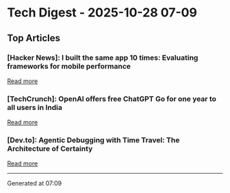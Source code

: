 # Tech Digest - 2025-10-28 07-09

## Top Articles

### [Hacker News]: I built the same app 10 times: Evaluating frameworks for mobile performance
[Read more](https://www.lorenstew.art/blog/10-kanban-boards/)

### [TechCrunch]: OpenAI offers free ChatGPT Go for one year to all users in India
[Read more](https://techcrunch.com/2025/10/27/openai-offers-free-chatgpt-go-for-one-year-to-all-users-in-india/)

### [Dev.to]: Agentic Debugging with Time Travel: The Architecture of Certainty
[Read more](https://dev.to/om_shree_0709/agentic-debugging-with-time-travel-the-architecture-of-certainty-a2k)


---
Generated at 07:09
